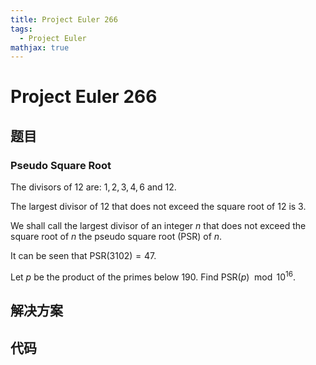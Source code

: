 ```yaml
---
title: Project Euler 266
tags:
  - Project Euler
mathjax: true
---
```

<escape><!-- more --></escape>
    



# Project Euler 266
## 题目
### Pseudo Square Root

The divisors of $12$ are: $1,2,3,4,6$ and $12$.

The largest divisor of $12$ that does not exceed the square root of $12$ is $3$.

We shall call the largest divisor of an integer $n$ that does not exceed the square root of $n$ the pseudo square root ($\text{PSR}$) of $n$.

It can be seen that $\text{PSR}(3102)=47$.

Let $p$ be the product of the primes below $190$. Find $\text{PSR}(p) \mod 10^{16}$.


## 解决方案


## 代码



